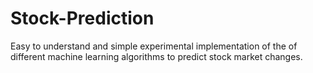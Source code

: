 # Stock-Prediction

Easy to understand and simple experimental implementation of the of different machine learning algorithms to predict stock market changes.
